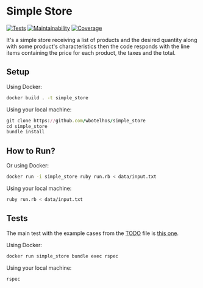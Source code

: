 # Simple Store

[![Tests](https://github.com/wbotelhos/simple_store/workflows/Tests/badge.svg)](https://github.com/wbotelhos/simple_store/actions)
[![Maintainability](https://api.codeclimate.com/v1/badges/45977db54fe009e15080/maintainability)](https://codeclimate.com/github/wbotelhos/simple_store/maintainability)
[![Coverage](https://codecov.io/gh/wbotelhos/simple_store/graph/badge.svg?token=WPhiD1lfbO)](https://codecov.io/gh/wbotelhos/simple_store)

It's a simple store receiving a list of products and the desired quantity along with some product's characteristics then the code responds with the line items containing the price for each product, the taxes and the total.

## Setup

Using Docker:

```sh
docker build . -t simple_store
```

Using your local machine:

```rb
git clone https://github.com/wbotelhos/simple_store
cd simple_store
bundle install
```

## How to Run?

Or using Docker:

```sh
docker run -i simple_store ruby run.rb < data/input.txt
```

Using your local machine:

```sh
ruby run.rb < data/input.txt
```

## Tests

The main test with the example cases from the [TODO](https://github.com/wbotelhos/simple_store/blob/main/TODO.md) file
is [this one](https://github.com/wbotelhos/simple_store/blob/main/spec/calculator_spec.rb).

Using Docker:

```sh
docker run simple_store bundle exec rspec
```

Using your local machine:

```rb
rspec
```
